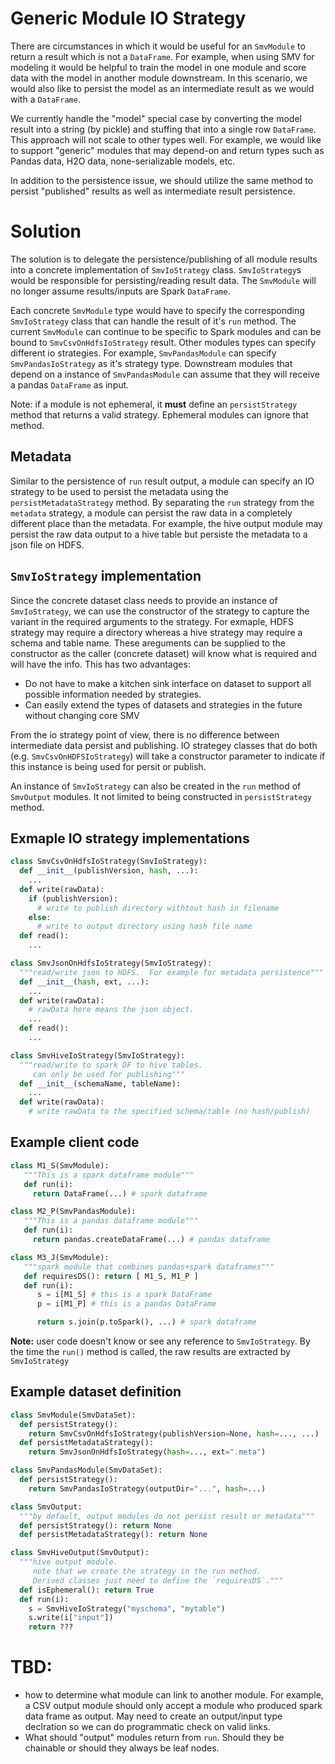 # Generic Module IO Strategy

There are circumstances in which it would be useful for an `SmvModule` to return a result which is not a `DataFrame`. For example, when using SMV for modeling it would be helpful to train the model in one module and score data with the model in another module downstream. In this scenario, we would also like to persist the model as an intermediate result as we would with a `DataFrame`.

We currently handle the "model" special case by converting the model result into a string (by pickle) and stuffing that into a single row `DataFrame`.
This approach will not scale to other types well.  For example, we would like to support "generic" modules that may depend-on and return types such
as Pandas data, H2O data, none-serializable models, etc.

In addition to the persistence issue, we should utilize the same method to persist "published" results as well as intermediate result persistence.

# Solution
The solution is to delegate the persistence/publishing of all module results into a concrete implementation of `SmvIoStrategy` class.
`SmvIoStrategy`s would be responsible for persisting/reading result data.  The `SmvModule` will no longer assume results/inputs are Spark `DataFrame`.

Each concrete `SmvModule` type would have to specify the corresponding `SmvIoStrategy` class that can handle the result of it's `run` method.
The current `SmvModule` can continue to be specific to Spark modules and can be bound to `SmvCsvOnHdfsIoStrategy` result.
Other modules types can specify different io strategies.
For example, `SmvPandasModule` can specify `SmvPandasIoStrategy` as it's strategy type.
Downstream modules that depend on a instance of `SmvPandasModule` can assume that they will receive a pandas `DataFrame` as input.

Note: if a module is not ephemeral, it **must** define an `persistStrategy` method that returns a valid strategy.  Ephemeral modules can ignore that method.

## Metadata
Similar to the persistence of `run` result output, a module can specify an IO strategy to be used to persist the metadata using the `persistMetadataStrategy` method.
By separating the `run` strategy from the `metadata` strategy, a module can persist the raw data in a completely different place than the metadata.
For example, the hive output module may persist the raw data output to a hive table but persiste the metadata to a json file on HDFS.

## `SmvIoStrategy` implementation
Since the concrete dataset class needs to provide an instance of `SmvIoStrategy`, we can use the constructor of the strategy to capture the variant
in the required arguments to the strategy.  For exmaple, HDFS strategy may require a directory whereas a hive strategy may require a schema and
table name.  These areguments can be supplied to the constructor as the caller (concrete dataset) will know what is required and will have the info.  This has two advantages:
* Do not have to make a kitchen sink interface on dataset to support all possible information needed by strategies.
* Can easily extend the types of datasets and strategies in the future without changing core SMV

From the io strategy point of view, there is no difference between intermediate data persist and publishing.
IO strategey classes that do both (e.g. `SmvCsvOnHDFSIoStrategy`) will take a constructor parameter to indicate
if this instance is being used for persit or publish.

An instance of `SmvIoStrategy` can also be created in the `run` method of `SmvOutput` modules.  It not limited to being constructed in `persistStrategy` method.

## Exmaple IO strategy implementations
```python
class SmvCsvOnHdfsIoStrategy(SmvIoStrategy):
  def __init__(publishVersion, hash, ...):
    ...
  def write(rawData):
    if (publishVersion):
      # write to publish directory withtout hash in filename
    else:
      # write to output directory using hash file name
  def read():
    ...

class SmvJsonOnHdfsIoStrategy(SmvIoStrategy):
  """read/write json to HDFS.  For example for metadata persistence"""
  def __init__(hash, ext, ...):
    ...
  def write(rawData):
    # rawData here means the json object.
    ...
  def read():
    ...

class SmvHiveIoStrategy(SmvIoStrategy):
  """read/write to spark DF to hive tables.
     can only be used for publishing"""
  def __init__(schemaName, tableName):
    ...
  def write(rawData):
    # write rawData to the specified schema/table (no hash/publish)
```

## Example client code
```python
class M1_S(SmvModule):
   """This is a spark dataframe module"""
   def run(i):
     return DataFrame(...) # spark dataframe

class M2_P(SmvPandasModule):
   """This is a pandas dataframe module"""
   def run(i):
     return pandas.createDataFrame(...) # pandas dataframe

class M3_J(SmvModule):
   """spark module that combines pandas+spark dataframes"""
   def requiresDS(): return [ M1_S, M1_P ]
   def run(i):
      s = i[M1_S] # this is a spark DataFrame
      p = i[M1_P] # this is a pandas DataFrame

      return s.join(p.toSpark(), ...) # spark dataframe
```

**Note:** user code doesn't know or see any reference to `SmvIoStrategy`.
By the time the `run()` method is called, the raw results are extracted by `SmvIoStrategy`

## Example dataset definition
```python
class SmvModule(SmvDataSet):
  def persistStrategy():
    return SmvCsvOnHdfsIoStrategy(publishVersion=None, hash=..., ...)
  def persistMetadataStrategy():
    return SmvJsonOnHdfsIoStrategy(hash=..., ext=".meta")

class SmvPandasModule(SmvDataSet):
  def persistStrategy():
    return SmvPandasIoStrategy(outputDir="...", hash=...)

class SmvOutput:
  """by default, output modules do not persist result or metadata"""
  def persistStrategy(): return None
  def persistMetadataStrategy(): return None

class SmvHiveOutput(SmvOutput):
  """hive output module.
     note that we create the strategy in the run method.
     Derived classes just need to define the `requiresDS`."""
  def isEphemeral(): return True
  def run(i):
    s = SmvHiveIoStrategy("myschema", "mytable")
    s.write(i["input"])
    return ???
```

# TBD:
* how to determine what module can link to another module.  For example, a CSV output module should only accept a module who produced spark data frame as output.  May need to create an output/input type declration so we can do programmatic check on valid links.
* What should "output" modules return from `run`.  Should they be chainable or should they always be leaf nodes.


